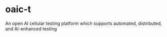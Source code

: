 # oaic-t
An open AI cellular testing platform which supports automated, distributed, and AI-enhanced testing

